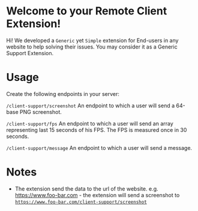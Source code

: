 # Welcome to your Remote Client Extension!

Hi!
We developed a <code>Generic</code> yet <code>Simple</code> extension for End-users in any website to help solving their issues. You may consider it as a Generic Support Extension.

# Usage
Create the following endpoints in your server:

<code>/client-support/screenshot</code>
An endpoint to which a user will send a 64-base PNG screenshot.

<code>/client-support/fps</code>
An endpoint to which a user will send an array representing last 15 seconds of his FPS.
The FPS is measured once in 30 seconds.

<code>/client-support/message</code>
An endpoint to which a user will send a message.

# Notes
- The extension send the data to the url of the website.
e.g. https://www.foo-bar.com - the extension will send a screenshot to <code>https://www.foo-bar.com/client-support/screenshot</code>
